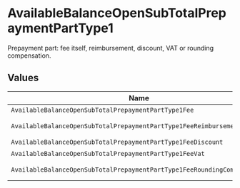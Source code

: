 # AvailableBalanceOpenSubTotalPrepaymentPartType1

Prepayment part: fee itself, reimbursement, discount, VAT or rounding compensation.


## Values

| Name                                                                     | Value                                                                    |
| ------------------------------------------------------------------------ | ------------------------------------------------------------------------ |
| `AvailableBalanceOpenSubTotalPrepaymentPartType1Fee`                     | fee                                                                      |
| `AvailableBalanceOpenSubTotalPrepaymentPartType1FeeReimbursement`        | fee-reimbursement                                                        |
| `AvailableBalanceOpenSubTotalPrepaymentPartType1FeeDiscount`             | fee-discount                                                             |
| `AvailableBalanceOpenSubTotalPrepaymentPartType1FeeVat`                  | fee-vat                                                                  |
| `AvailableBalanceOpenSubTotalPrepaymentPartType1FeeRoundingCompensation` | fee-rounding-compensation                                                |